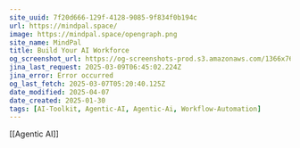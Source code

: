 ```yaml
---
site_uuid: 7f20d666-129f-4128-9085-9f834f0b194c
url: https://mindpal.space/
image: https://mindpal.space/opengraph.png
site_name: MindPal
title: Build Your AI Workforce
og_screenshot_url: https://og-screenshots-prod.s3.amazonaws.com/1366x768/80/false/c81aecaf52bb14081e11e52fbd8c9048b91cabea1446b33d36320ebc2377e4cc.jpeg
jina_last_request: 2025-03-09T06:45:02.224Z
jina_error: Error occurred
og_last_fetch: 2025-03-07T05:20:40.125Z
date_modified: 2025-04-07
date_created: 2025-01-30
tags: [AI-Toolkit, Agentic-AI, Agentic-Ai, Workflow-Automation]
---
```












































































































































































































































































































































































































































































































































































































[[Agentic AI]]

